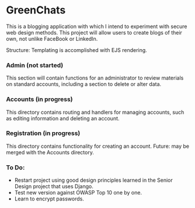 # GreenChats

This is a blogging application with which I intend to experiment
with secure web design methods. This project will allow users to create blogs
of their own, not unlike FaceBook or LinkedIn.

Structure:
Templating is accomplished with EJS rendering.

### Admin (not started)
This section will contain functions for an administrator to review materials on
standard accounts, including a section to delete or alter data.

### Accounts (in progress)
This directory contains routing and handlers for managing accounts, such as
editing information and deleting an account.

### Registration (in progress)
This directory contains functionality for creating an account. Future: may be merged
with the Accounts directory.

### To Do:

* Restart project using good design principles learned in the Senior Design
project that uses Django.
* Test new version against OWASP Top 10 one by one.
* Learn to encrypt passwords.
